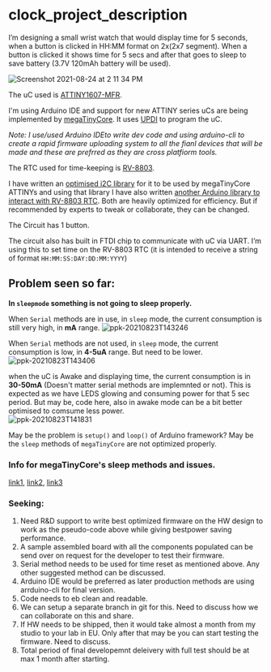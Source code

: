 # clock_project_description

I’m designing a small wrist watch that would display time for 5 seconds, when a button is clicked in HH:MM format on 2x(2x7 segment). When a button is clicked it shows time for 5 secs and after that goes to sleep to save battery (3.7V 120mAh battery will be used).

![Screenshot 2021-08-24 at 2 11 34 PM](https://user-images.githubusercontent.com/4619862/130568413-add3bca5-adc5-483b-94b4-566a70fd682a.png)

The uC used is [ATTINY1607-MFR](https://ww1.microchip.com/downloads/en/DeviceDoc/ATtiny804-06-07-1604-06-07-DataSheet-DS40002312A.pdf). 

I'm using Arduino IDE and support for new ATTINY series uCs are being implemented by [megaTinyCore](https://github.com/SpenceKonde/megaTinyCore). 
It uses [UPDI](https://github.com/SpenceKonde/AVR-Guidance/blob/master/UPDI/jtag2updi.md) to program the uC. 

*Note: I use/used Arduino IDEto write dev code and using arduino-cli to create a rapid firmware uploading system to all the fianl devices that will be made and these are prefrred as they are cross platfiorm tools.*

The RTC used for time-keeping is [RV-8803](https://www.microcrystal.com/fileadmin/Media/Products/RTC/App.Manual/RV-8803-C7_App-Manual.pdf).

I have written an [optimised i2C library]() for it to be used by megaTinyCore ATTINYs and using that library I have also written [another Arduino library to interact with RV-8803 RTC](https://github.com/dattasaurabh82/RV8803Tiny). Both are heavily optimized for efficiency. But if recommended by experts to tweak or collaborate, they can be changed.


The Circuit has 1 button.

The circuit also has built in FTDI chip to communicate with uC via UART. I’m using this to set time on the RV-8803 RTC (it is intended to receive a string of format `HH:MM:SS:DAY:DD:MM:YYYY`)


## Problem seen so far:
**In `sleepmode` something is not going to sleep properly.**

When `Serial` methods are in use, in `sleep` mode, the current consumption is still very high, in **mA** range. 
![ppk-20210823T143246](https://user-images.githubusercontent.com/4619862/130575082-d9d38af0-3cb2-4cff-ba27-9a146b582328.png)

When `Serial` methods are not used, in `sleep` mode, the current consumption is low, in **4-5uA** range. But need to be lower.  
![ppk-20210823T143406](https://user-images.githubusercontent.com/4619862/130575161-4dda49d6-bf16-41d7-9e73-b67584dfcf7f.png)

when the uC is Awake and displaying time, the current consumption is in **30-50mA** (Doesn't matter serial methods are implemnted or not). This is expected as we have LEDS glowing and consuming power for that 5 sec period. But may be, code here, also in awake mode can be a bit better optimised to comsume less power.  
![ppk-20210823T141831](https://user-images.githubusercontent.com/4619862/130575222-c51d2718-da4e-4d91-b663-2b8f03a15eb6.png)


May be the problem is `setup()` and `loop()` of Arduino framework? 
May be the `sleep` methods of `megaTinyCore` are not optimized properly. 

### Info for megaTinyCore's sleep methods and issues. 
[link1](https://github.com/SpenceKonde/megaTinyCore/blob/master/megaavr/extras/PowerSave.md), [link2](https://github.com/SpenceKonde/megaTinyCore/discussions/502), [link3](https://github.com/SpenceKonde/megaTinyCore/issues/158)

### Seeking:
1. Need R&D support to write best optimized firmware on the HW design to work as the pseudo-code above while giving bestpower saving performance. 
2. A sample assembled board with all the components populated can be send over on request for the developer to test their firmware. 
3. Serial method needs to be used for time reset as mentioned above. Any other suggested method can be discussed. 
4. Arduino IDE would be preferred as later production methods are using arrduino-cli for final version.  
5. Code needs to eb clean and readable.
6. We can setup a separate branch in git for this. Need to discuss how we can collaborate on this and share.  
7. If HW needs to be shipped, then it would take almost a month from my studio to your lab in EU. Only after that may be you can start testing the firmware. Need to discuss. 
8. Total period of final developemnt deleivery with full test should be at max 1 month after starting.
